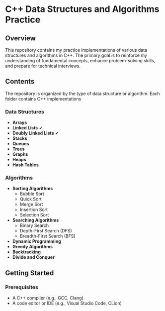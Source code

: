 # C++ Data Structures and Algorithms Practice

## Overview
This repository contains my practice implementations of various data structures and algorithms in C++. The primary goal is to reinforce my understanding of fundamental concepts, enhance problem-solving skills, and prepare for technical interviews.

## Contents
The repository is organized by the type of data structure or algorithm. Each folder contains C++ implementations

### Data Structures
- **Arrays** 
- **Linked Lists** ✔
- **Doubly Linked Lists** ✔
- **Stacks**
- **Queues**
- **Trees**
- **Graphs**
- **Heaps**
- **Hash Tables**

### Algorithms
- **Sorting Algorithms**
  - Bubble Sort
  - Quick Sort
  - Merge Sort
  - Insertion Sort
  - Selection Sort
- **Searching Algorithms**
  - Binary Search
  - Depth-First Search (DFS)
  - Breadth-First Search (BFS)
- **Dynamic Programming**
- **Greedy Algorithms**
- **Backtracking**
- **Divide and Conquer**

## Getting Started

### Prerequisites
- A C++ compiler (e.g., GCC, Clang)
- A code editor or IDE (e.g., Visual Studio Code, CLion)
